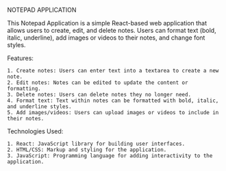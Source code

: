 NOTEPAD APPLICATION

This Notepad Application is a simple React-based web application that allows users to create, edit, and delete notes. Users can format text (bold, italic, underline), add images or videos to their notes, and change font styles.

Features:

    1. Create notes: Users can enter text into a textarea to create a new note.
    2. Edit notes: Notes can be edited to update the content or formatting.
    3. Delete notes: Users can delete notes they no longer need.
    4. Format text: Text within notes can be formatted with bold, italic, and underline styles.
    5. Add images/videos: Users can upload images or videos to include in their notes.

Technologies Used:

    1. React: JavaScript library for building user interfaces.
    2. HTML/CSS: Markup and styling for the application.
    3. JavaScript: Programming language for adding interactivity to the application.